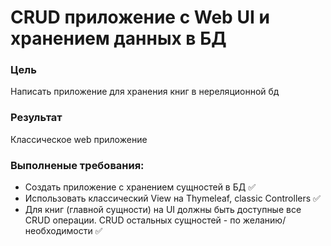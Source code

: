 # CRUD приложение с Web UI и хранением данных в БД
### Цель
Написать приложение для хранения книг в нереляционной бд

### Результат 
Классическое web приложение

### Выполненые требования:
- Создать приложение с хранением сущностей в БД ✅
- Использовать классический View на Thymeleaf, classic Controllers ✅
- Для книг (главной сущности) на UI должны быть доступные все CRUD операции. CRUD остальных сущностей - по желанию/необходимости ✅